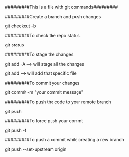 #########This is a file with git commands#########

#########Create a branch and push changes 

git checkout -b <branch-name>

#########To check the repo status 

git status

#########To stage the changes 

git add -A --> will stage all the changes 

git add <file-name> --> will add that specific file

#########To commit your changes 

git commit -m "your commit message"

#########To push the code to your remote branch

git push 

#########To force push your commt 

git push -f

#########To push a commit while creating a new branch  

git push --set-upstream origin <your-branch-name>
